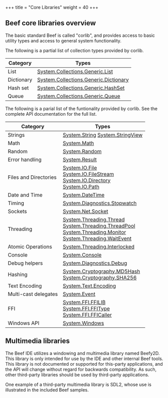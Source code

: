 +++
title = "Core Libraries"
weight = 40
+++

## Beef core libraries overview

The basic standard Beef is called "corlib", and provides access to basic utility types and access to general system functionality.

The following is a partial list of collection types provided by corlib.

|Category|Types|
|-----|------|
|List|[System.Collections.Generic.List<T>](../doxygen/corlib/html/class_system_1_1_collections_1_1_generic_1_1_list.html)|
|Dictionary|[System.Collections.Generic.Dictionary<T>](../doxygen/corlib/html/class_system_1_1_collections_1_1_generic_1_1_dictionary.html)|
|Hash set|[System.Collections.Generic.HashSet<T>](../doxygen/corlib/html/class_system_1_1_collections_1_1_generic_1_1_hash_set.html)|
|Queue|[System.Collections.Generic.Queue<T>](../doxygen/corlib/html/class_system_1_1_collections_1_1_generic_1_1_queue.html)|

The following is a parial list of the funtionality provided by corlib. See the complete API documentation for the full list.

|Category|Types|
|-----|------|
|Strings|[System.String](../doxygen/corlib/html/class_system_1_1_string.html) [System.StringView](../doxygen/corlib/html/struct_system_1_1_string_view.html)|
|Math|[System.Math](../doxygen/corlib/html/class_system_1_1_math.html)|
|Random|[System.Random](../doxygen/corlib/html/class_system_1_1_random.html)|
|Error handling|[System.Result<T>](../doxygen/corlib/html/struct_system_1_1_result.html)|
|Files and Directories|[System.IO.File](../doxygen/corlib/html/class_system_1_1_i_o_1_1_file.html)<br/>[System.IO.FileStream](../doxygen/corlib/html/class_system_1_1_i_o_1_1_file_stream.html)<br/>[System.IO.Directory](../doxygen/corlib/html/class_system_1_1_i_o_1_1_directory.html)<br/>[System.IO.Path](../doxygen/corlib/html/class_system_1_1_i_o_1_1_path.html)|
|Date and Time|[System.DateTime](../doxygen/corlib/html/struct_system_1_1_date_time.html)|
|Timing|[System.Diagnostics.Stopwatch](../doxygen/corlib/html/class_system_1_1_diagnostics_1_1_stopwatch.html)|
|Sockets|[System.Net.Socket](../doxygen/corlib/html/class_system_1_1_net_1_1_socket.html)|
|Threading|[System.Threading.Thread](../doxygen/corlib/html/class_system_1_1_threading_1_1_thread.html)<br/>[System.Threading.ThreadPool](../doxygen/corlib/html/class_system_1_1_threading_1_1_thread_pool.html)<br/>[System.Threading.Monitor](../doxygen/corlib/html/class_system_1_1_threading_1_1_monitor.html)<br/>[System.Threading.WaitEvent](../doxygen/corlib/html/class_system_1_1_threading_1_1_wait_event.html)|
|Atomic Operations|[System.Threading.Interlocked](../doxygen/corlib/html/class_system_1_1_threading_1_1_interlocked.html)|
|Console|[System.Console](../doxygen/corlib/html/class_system_1_1_console.html)|
|Debug helpers|[System.Diagnostics.Debug](../doxygen/corlib/html/class_system_1_1_diagnostics_1_1_debug.html)|
|Hashing|[System.Cryptography.MD5Hash](../doxygen/corlib/html/class_system_1_1_security_1_1_cryptography_1_1_m_d5.html)<br/>[System.Cryptography.SHA256](../doxygen/corlib/html/struct_system_1_1_security_1_1_cryptography_1_1_s_h_a256.html)|
|Text Encoding|[System.Text.Encoding](../doxygen/corlib/htmlclass_system_1_1_text_1_1_encoding.html)|
|Multi-cast delegates|[System.Event<T>](../doxygen/corlib/html/struct_system_1_1_event.html)|
|FFI|[System.FFI.FFILIB](../doxygen/corlib/html/struct_system_1_1_f_f_i_1_1_f_f_i_l_i_b.html)<br/>[System.FFI.FFIType](../doxygen/corlib/html/struct_system_1_1_f_f_i_1_1_f_f_i_type.html)<br/>[System.FFI.FFICaller](../doxygen/corlib/html/struct_system_1_1_f_f_i_1_1_f_f_i_caller.html)|
|Windows API|[System.Windows](../doxygen/corlib/html/class_system_1_1_windows.html)|

## Multimedia libraries

The Beef IDE utilizes a windowing and multimedia library named Beefy2D. This library is only intended for use by the IDE and other internal Beef tools. This library is not documented or supported for this-party applications, and the API will change without regard for backwards compatibility. As such, other third-party libraries should be used by third-party applications.

One example of a third-party multimedia library is SDL2, whose use is illustrated in the included Beef samples.
